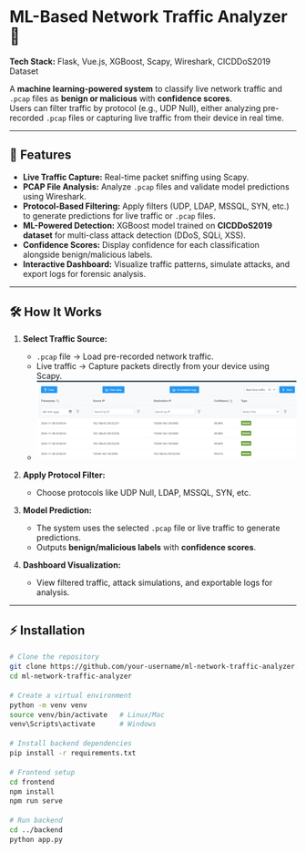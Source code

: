 # ML-Based Network Traffic Analyzer 🚀

**Tech Stack:** Flask, Vue.js, XGBoost, Scapy, Wireshark, CICDDoS2019 Dataset

A **machine learning-powered system** to classify live network traffic and `.pcap` files as **benign or malicious** with **confidence scores**.  
Users can filter traffic by protocol (e.g., UDP Null), either analyzing pre-recorded `.pcap` files or capturing live traffic from their device in real time.

---

## 🌟 Features

- **Live Traffic Capture:** Real-time packet sniffing using Scapy.  
- **PCAP File Analysis:** Analyze `.pcap` files and validate model predictions using Wireshark.  
- **Protocol-Based Filtering:** Apply filters (UDP, LDAP, MSSQL, SYN, etc.) to generate predictions for live traffic or `.pcap` files.  
- **ML-Powered Detection:** XGBoost model trained on **CICDDoS2019 dataset** for multi-class attack detection (DDoS, SQLi, XSS).  
- **Confidence Scores:** Display confidence for each classification alongside benign/malicious labels.  
- **Interactive Dashboard:** Visualize traffic patterns, simulate attacks, and export logs for forensic analysis.  

---

## 🛠 How It Works

1. **Select Traffic Source:**  
   - `.pcap` file → Load pre-recorded network traffic.  
   - Live traffic → Capture packets directly from your device using Scapy.
   - ![Live Traffic Classification](images/wnnw.png)

2. **Apply Protocol Filter:**  
   - Choose protocols like UDP Null, LDAP, MSSQL, SYN, etc.  

3. **Model Prediction:**  
   - The system uses the selected `.pcap` file or live traffic to generate predictions.  
   - Outputs **benign/malicious labels** with **confidence scores**.  

4. **Dashboard Visualization:**  
   - View filtered traffic, attack simulations, and exportable logs for analysis.  

---

## ⚡ Installation

```bash
# Clone the repository
git clone https://github.com/your-username/ml-network-traffic-analyzer.git
cd ml-network-traffic-analyzer

# Create a virtual environment
python -m venv venv
source venv/bin/activate   # Linux/Mac
venv\Scripts\activate      # Windows

# Install backend dependencies
pip install -r requirements.txt

# Frontend setup
cd frontend
npm install
npm run serve

# Run backend
cd ../backend
python app.py
